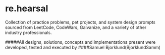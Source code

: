 # re.hearsal
Collection of practice problems, pet projects, and system design prompts sourced from 
LeetCode, CodeWars, Galvanize, and a variety of other industry professionals.

#####All designs, solutions, concepts and implementations present were developed, tested and executed by
####Samuel Bjorklund(BjorklundSamm)

